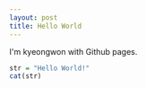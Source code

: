 ```yaml
---
layout: post
title: Hello World
---
```


I'm kyeongwon with Github pages.

```R
str = "Hello World!"
cat(str)
```
